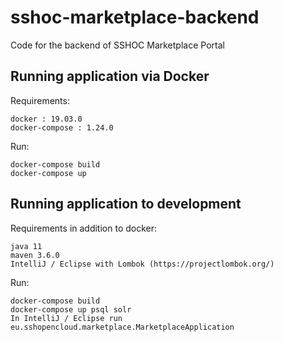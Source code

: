 # sshoc-marketplace-backend

Code for the backend of SSHOC Marketplace Portal

## Running application via Docker
Requirements:

```
docker : 19.03.0
docker-compose : 1.24.0
```

Run:

```
docker-compose build
docker-compose up
```

## Running application to development
Requirements in addition to docker:

```
java 11
maven 3.6.0
IntelliJ / Eclipse with Lombok (https://projectlombok.org/)
```

Run:

```
docker-compose build
docker-compose up psql solr
In IntelliJ / Eclipse run eu.sshopencloud.marketplace.MarketplaceApplication
```
